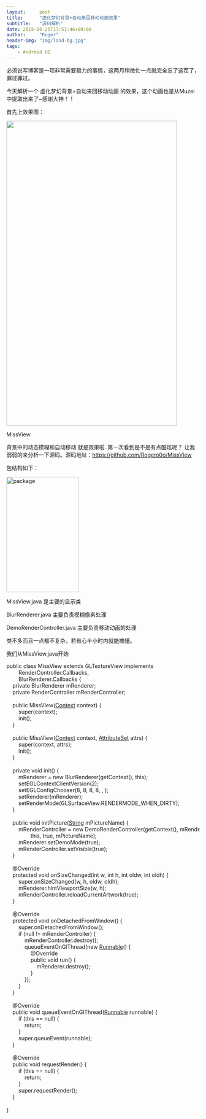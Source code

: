 ```yaml
---
layout:     post
title:      "虚化梦幻背景+自动来回移动动画效果"
subtitle:   "源码解析"
date: 2015-06-25T17:51:46+00:00
author:     "Roger"
header-img: "img/land-bg.jpg"
tags:
    - Android UI
---
```

必须说写博客是一项非常需要毅力的事情，这两月稍微忙一点就完全忘了这茬了，罪过罪过。

今天解析一个 虚化梦幻背景+自动来回移动动画 的效果，这个动画也是从Muzei中提取出来了~感谢大神！！

首先上效果图：

<div style="width: 454px" class="wp-caption aligncenter">
  <a href="https://github.com/Rogero0o/MissView"><img src="http://ww3.sinaimg.cn/mw690/a695acdegw1es9pdp7jwug20cc0m5qvi.gif" alt="" width="444" height="794" /></a>
  
  <p class="wp-caption-text">
    MissView
  </p>
</div>

背景中的动态模糊和自动移动 就是效果啦..第一次看到是不是有点酷炫呢？ 让我弱弱的来分析一下源码。源码地址：<a href="https://github.com/Rogero0o/MissView" title="https://github.com/Rogero0o/MissView" target="_blank">https://github.com/Rogero0o/MissView<br /> </a>
  
包结构如下：
  
[<img class="alignnone size-medium wp-image-93" src="http://2.rogerbolg.sinaapp.com/wp-content/uploads/2015/06/package-189x300.jpg" alt="package" width="189" height="300" />](http://2.rogerbolg.sinaapp.com/wp-content/uploads/2015/06/package.jpg)

MissView.java 是主要的显示类
  
BlurRenderer.java 主要负责模糊像素处理
  
DemoRenderController.java 主要负责移动动画的处理

类不多而且一点都不复杂，若有心半小时内就能搞懂。

我们从MissView.java开始
  
<!--more-->

<div class="codecolorer-container java twitlight" style="overflow:auto;white-space:nowrap;width:100%;height:100%;">
  <div class="java codecolorer">
    <span class="kw1">public</span> <span class="kw1">class</span> MissView <span class="kw1">extends</span> GLTextureView <span class="kw1">implements</span><br /> &nbsp; &nbsp; &nbsp; &nbsp; RenderController.<span class="me1">Callbacks</span>,<br /> &nbsp; &nbsp; &nbsp; &nbsp; BlurRenderer.<span class="me1">Callbacks</span> <span class="br0">&#123;</span><br /> &nbsp; &nbsp; <span class="kw1">private</span> BlurRenderer mRenderer<span class="sy0">;</span><br /> &nbsp; &nbsp; <span class="kw1">private</span> RenderController mRenderController<span class="sy0">;</span><br /> <br /> &nbsp; &nbsp; <span class="kw1">public</span> MissView<span class="br0">&#40;</span><a href="http://www.google.com/search?hl=en&q=allinurl%3Acontext+java.sun.com&btnI=I%27m%20Feeling%20Lucky"><span class="kw3">Context</span></a> context<span class="br0">&#41;</span> <span class="br0">&#123;</span><br /> &nbsp; &nbsp; &nbsp; &nbsp; <span class="kw1">super</span><span class="br0">&#40;</span>context<span class="br0">&#41;</span><span class="sy0">;</span><br /> &nbsp; &nbsp; &nbsp; &nbsp; init<span class="br0">&#40;</span><span class="br0">&#41;</span><span class="sy0">;</span><br /> &nbsp; &nbsp; <span class="br0">&#125;</span><br /> <br /> &nbsp; &nbsp; <span class="kw1">public</span> MissView<span class="br0">&#40;</span><a href="http://www.google.com/search?hl=en&q=allinurl%3Acontext+java.sun.com&btnI=I%27m%20Feeling%20Lucky"><span class="kw3">Context</span></a> context, <a href="http://www.google.com/search?hl=en&q=allinurl%3Aattributeset+java.sun.com&btnI=I%27m%20Feeling%20Lucky"><span class="kw3">AttributeSet</span></a> attrs<span class="br0">&#41;</span> <span class="br0">&#123;</span><br /> &nbsp; &nbsp; &nbsp; &nbsp; <span class="kw1">super</span><span class="br0">&#40;</span>context, attrs<span class="br0">&#41;</span><span class="sy0">;</span><br /> &nbsp; &nbsp; &nbsp; &nbsp; init<span class="br0">&#40;</span><span class="br0">&#41;</span><span class="sy0">;</span><br /> &nbsp; &nbsp; <span class="br0">&#125;</span><br /> <br /> &nbsp; &nbsp; <span class="kw1">private</span> <span class="kw4">void</span> init<span class="br0">&#40;</span><span class="br0">&#41;</span> <span class="br0">&#123;</span><br /> &nbsp; &nbsp; &nbsp; &nbsp; mRenderer <span class="sy0">=</span> <span class="kw1">new</span> BlurRenderer<span class="br0">&#40;</span>getContext<span class="br0">&#40;</span><span class="br0">&#41;</span>, <span class="kw1">this</span><span class="br0">&#41;</span><span class="sy0">;</span><br /> &nbsp; &nbsp; &nbsp; &nbsp; setEGLContextClientVersion<span class="br0">&#40;</span><span class="nu0">2</span><span class="br0">&#41;</span><span class="sy0">;</span><br /> &nbsp; &nbsp; &nbsp; &nbsp; setEGLConfigChooser<span class="br0">&#40;</span><span class="nu0">8</span>, <span class="nu0">8</span>, <span class="nu0">8</span>, <span class="nu0">8</span>, <span class="nu0"></span>, <span class="nu0"></span><span class="br0">&#41;</span><span class="sy0">;</span><br /> &nbsp; &nbsp; &nbsp; &nbsp; setRenderer<span class="br0">&#40;</span>mRenderer<span class="br0">&#41;</span><span class="sy0">;</span><br /> &nbsp; &nbsp; &nbsp; &nbsp; setRenderMode<span class="br0">&#40;</span>GLSurfaceView.<span class="me1">RENDERMODE_WHEN_DIRTY</span><span class="br0">&#41;</span><span class="sy0">;</span><br /> &nbsp; &nbsp; <span class="br0">&#125;</span><br /> <br /> &nbsp; &nbsp; <span class="kw1">public</span> <span class="kw4">void</span> initPicture<span class="br0">&#40;</span><a href="http://www.google.com/search?hl=en&q=allinurl%3Astring+java.sun.com&btnI=I%27m%20Feeling%20Lucky"><span class="kw3">String</span></a> mPictureName<span class="br0">&#41;</span> <span class="br0">&#123;</span><br /> &nbsp; &nbsp; &nbsp; &nbsp; mRenderController <span class="sy0">=</span> <span class="kw1">new</span> DemoRenderController<span class="br0">&#40;</span>getContext<span class="br0">&#40;</span><span class="br0">&#41;</span>, mRenderer,<br /> &nbsp; &nbsp; &nbsp; &nbsp; &nbsp; &nbsp; &nbsp; &nbsp; <span class="kw1">this</span>, <span class="kw2">true</span>, mPictureName<span class="br0">&#41;</span><span class="sy0">;</span><br /> &nbsp; &nbsp; &nbsp; &nbsp; mRenderer.<span class="me1">setDemoMode</span><span class="br0">&#40;</span><span class="kw2">true</span><span class="br0">&#41;</span><span class="sy0">;</span><br /> &nbsp; &nbsp; &nbsp; &nbsp; mRenderController.<span class="me1">setVisible</span><span class="br0">&#40;</span><span class="kw2">true</span><span class="br0">&#41;</span><span class="sy0">;</span><br /> &nbsp; &nbsp; <span class="br0">&#125;</span><br /> <br /> &nbsp; &nbsp; @Override<br /> &nbsp; &nbsp; <span class="kw1">protected</span> <span class="kw4">void</span> onSizeChanged<span class="br0">&#40;</span><span class="kw4">int</span> w, <span class="kw4">int</span> h, <span class="kw4">int</span> oldw, <span class="kw4">int</span> oldh<span class="br0">&#41;</span> <span class="br0">&#123;</span><br /> &nbsp; &nbsp; &nbsp; &nbsp; <span class="kw1">super</span>.<span class="me1">onSizeChanged</span><span class="br0">&#40;</span>w, h, oldw, oldh<span class="br0">&#41;</span><span class="sy0">;</span><br /> &nbsp; &nbsp; &nbsp; &nbsp; mRenderer.<span class="me1">hintViewportSize</span><span class="br0">&#40;</span>w, h<span class="br0">&#41;</span><span class="sy0">;</span><br /> &nbsp; &nbsp; &nbsp; &nbsp; mRenderController.<span class="me1">reloadCurrentArtwork</span><span class="br0">&#40;</span><span class="kw2">true</span><span class="br0">&#41;</span><span class="sy0">;</span><br /> &nbsp; &nbsp; <span class="br0">&#125;</span><br /> <br /> &nbsp; &nbsp; @Override<br /> &nbsp; &nbsp; <span class="kw1">protected</span> <span class="kw4">void</span> onDetachedFromWindow<span class="br0">&#40;</span><span class="br0">&#41;</span> <span class="br0">&#123;</span><br /> &nbsp; &nbsp; &nbsp; &nbsp; <span class="kw1">super</span>.<span class="me1">onDetachedFromWindow</span><span class="br0">&#40;</span><span class="br0">&#41;</span><span class="sy0">;</span><br /> &nbsp; &nbsp; &nbsp; &nbsp; <span class="kw1">if</span> <span class="br0">&#40;</span><span class="kw2">null</span> <span class="sy0">!=</span> mRenderController<span class="br0">&#41;</span> <span class="br0">&#123;</span><br /> &nbsp; &nbsp; &nbsp; &nbsp; &nbsp; &nbsp; mRenderController.<span class="me1">destroy</span><span class="br0">&#40;</span><span class="br0">&#41;</span><span class="sy0">;</span><br /> &nbsp; &nbsp; &nbsp; &nbsp; &nbsp; &nbsp; queueEventOnGlThread<span class="br0">&#40;</span><span class="kw1">new</span> <a href="http://www.google.com/search?hl=en&q=allinurl%3Arunnable+java.sun.com&btnI=I%27m%20Feeling%20Lucky"><span class="kw3">Runnable</span></a><span class="br0">&#40;</span><span class="br0">&#41;</span> <span class="br0">&#123;</span><br /> &nbsp; &nbsp; &nbsp; &nbsp; &nbsp; &nbsp; &nbsp; &nbsp; @Override<br /> &nbsp; &nbsp; &nbsp; &nbsp; &nbsp; &nbsp; &nbsp; &nbsp; <span class="kw1">public</span> <span class="kw4">void</span> run<span class="br0">&#40;</span><span class="br0">&#41;</span> <span class="br0">&#123;</span><br /> &nbsp; &nbsp; &nbsp; &nbsp; &nbsp; &nbsp; &nbsp; &nbsp; &nbsp; &nbsp; mRenderer.<span class="me1">destroy</span><span class="br0">&#40;</span><span class="br0">&#41;</span><span class="sy0">;</span><br /> &nbsp; &nbsp; &nbsp; &nbsp; &nbsp; &nbsp; &nbsp; &nbsp; <span class="br0">&#125;</span><br /> &nbsp; &nbsp; &nbsp; &nbsp; &nbsp; &nbsp; <span class="br0">&#125;</span><span class="br0">&#41;</span><span class="sy0">;</span><br /> &nbsp; &nbsp; &nbsp; &nbsp; <span class="br0">&#125;</span><br /> &nbsp; &nbsp; <span class="br0">&#125;</span><br /> <br /> &nbsp; &nbsp; @Override<br /> &nbsp; &nbsp; <span class="kw1">public</span> <span class="kw4">void</span> queueEventOnGlThread<span class="br0">&#40;</span><a href="http://www.google.com/search?hl=en&q=allinurl%3Arunnable+java.sun.com&btnI=I%27m%20Feeling%20Lucky"><span class="kw3">Runnable</span></a> runnable<span class="br0">&#41;</span> <span class="br0">&#123;</span><br /> &nbsp; &nbsp; &nbsp; &nbsp; <span class="kw1">if</span> <span class="br0">&#40;</span><span class="kw1">this</span> <span class="sy0">==</span> <span class="kw2">null</span><span class="br0">&#41;</span> <span class="br0">&#123;</span><br /> &nbsp; &nbsp; &nbsp; &nbsp; &nbsp; &nbsp; <span class="kw1">return</span><span class="sy0">;</span><br /> &nbsp; &nbsp; &nbsp; &nbsp; <span class="br0">&#125;</span><br /> &nbsp; &nbsp; &nbsp; &nbsp; <span class="kw1">super</span>.<span class="me1">queueEvent</span><span class="br0">&#40;</span>runnable<span class="br0">&#41;</span><span class="sy0">;</span><br /> &nbsp; &nbsp; <span class="br0">&#125;</span><br /> <br /> &nbsp; &nbsp; @Override<br /> &nbsp; &nbsp; <span class="kw1">public</span> <span class="kw4">void</span> requestRender<span class="br0">&#40;</span><span class="br0">&#41;</span> <span class="br0">&#123;</span><br /> &nbsp; &nbsp; &nbsp; &nbsp; <span class="kw1">if</span> <span class="br0">&#40;</span><span class="kw1">this</span> <span class="sy0">==</span> <span class="kw2">null</span><span class="br0">&#41;</span> <span class="br0">&#123;</span><br /> &nbsp; &nbsp; &nbsp; &nbsp; &nbsp; &nbsp; <span class="kw1">return</span><span class="sy0">;</span><br /> &nbsp; &nbsp; &nbsp; &nbsp; <span class="br0">&#125;</span><br /> &nbsp; &nbsp; &nbsp; &nbsp; <span class="kw1">super</span>.<span class="me1">requestRender</span><span class="br0">&#40;</span><span class="br0">&#41;</span><span class="sy0">;</span><br /> &nbsp; &nbsp; <span class="br0">&#125;</span><br /> <br /> <span class="br0">&#125;</span>
  </div>
</div>

首先MissView继承的是GLTextureView,GLTextureView的详情可参考 <a title="http://stackoverflow.com/questions/12061419/converting-from-glsurfaceview-to-textureview-via-gltextureview" href="http://stackoverflow.com/questions/12061419/converting-from-glsurfaceview-to-textureview-via-gltextureview" target="_blank">http://stackoverflow.com/questions/12061419/converting-from-glsurfaceview-to-textureview-via-gltextureview<br /> </a>,总的来说就是4.0后一个可以显示OpenGL效果的View。关于OPENGL初级使用方法：<a href="http://android.tgbus.com/Android/tutorial/201103/343847.shtml" title="http://android.tgbus.com/Android/tutorial/201103/343847.shtml" target="_blank">http://android.tgbus.com/Android/tutorial/201103/343847.shtml</a>
  
初始化MissView后执行init方法：

<div class="codecolorer-container java twitlight" style="overflow:auto;white-space:nowrap;width:100%;">
  <div class="java codecolorer">
    mRenderer <span class="sy0">=</span> <span class="kw1">new</span> BlurRenderer<span class="br0">&#40;</span>getContext<span class="br0">&#40;</span><span class="br0">&#41;</span>, <span class="kw1">this</span><span class="br0">&#41;</span><span class="sy0">;</span><span class="co1">//初始化模糊控制器，使GLTextureView绘制图像。</span><br /> setEGLContextClientVersion<span class="br0">&#40;</span><span class="nu0">2</span><span class="br0">&#41;</span><span class="sy0">;</span><span class="co1">//设置OPENGL版本</span><br /> setEGLConfigChooser<span class="br0">&#40;</span><span class="nu0">8</span>, <span class="nu0">8</span>, <span class="nu0">8</span>, <span class="nu0">8</span>, <span class="nu0"></span>, <span class="nu0"></span><span class="br0">&#41;</span><span class="sy0">;</span><span class="co1">//设置OPENGL参数等</span><br /> setRenderer<span class="br0">&#40;</span>mRenderer<span class="br0">&#41;</span><span class="sy0">;</span><span class="co1">//设置Renderer</span><br /> setRenderMode<span class="br0">&#40;</span>GLSurfaceView.<span class="me1">RENDERMODE_WHEN_DIRTY</span><span class="br0">&#41;</span><span class="sy0">;</span><span class="co1">//设置模式</span>
  </div>
</div>

初始化完成后，需要调用 initPicture 初始化图片

<div class="codecolorer-container java twitlight" style="overflow:auto;white-space:nowrap;width:100%;">
  <div class="java codecolorer">
    mRenderController <span class="sy0">=</span> <span class="kw1">new</span> DemoRenderController<span class="br0">&#40;</span>getContext<span class="br0">&#40;</span><span class="br0">&#41;</span>, mRenderer,<br /> <span class="kw1">this</span>, <span class="kw2">true</span>, mPictureName<span class="br0">&#41;</span><span class="sy0">;</span><span class="co1">//初始化RenderController</span><br /> mRenderer.<span class="me1">setDemoMode</span><span class="br0">&#40;</span><span class="kw2">true</span><span class="br0">&#41;</span><span class="sy0">;</span><span class="co1">//设置Demo模式为true（带动画效果模式）</span><br /> mRenderController.<span class="me1">setVisible</span><span class="br0">&#40;</span><span class="kw2">true</span><span class="br0">&#41;</span><span class="sy0">;</span><span class="co1">//设置照片可见</span>
  </div>
</div>

这里提一下为什么要调用 mRenderController.setVisible(true);
  
跟进去，发现 setVisible 方法是这样写的：

<div class="codecolorer-container java twitlight" style="overflow:auto;white-space:nowrap;width:100%;">
  <div class="java codecolorer">
    <span class="kw1">public</span> <span class="kw4">void</span> setVisible<span class="br0">&#40;</span><span class="kw4">boolean</span> visible<span class="br0">&#41;</span> <span class="br0">&#123;</span><br /> &nbsp; &nbsp; mVisible <span class="sy0">=</span> visible<span class="sy0">;</span><br /> &nbsp; &nbsp; <span class="kw1">if</span> <span class="br0">&#40;</span>visible<span class="br0">&#41;</span> <span class="br0">&#123;</span><br /> &nbsp; &nbsp; &nbsp; &nbsp; mCallbacks.<span class="me1">queueEventOnGlThread</span><span class="br0">&#40;</span><span class="kw1">new</span> <a href="http://www.google.com/search?hl=en&q=allinurl%3Arunnable+java.sun.com&btnI=I%27m%20Feeling%20Lucky"><span class="kw3">Runnable</span></a><span class="br0">&#40;</span><span class="br0">&#41;</span> <span class="br0">&#123;</span><br /> &nbsp; &nbsp; &nbsp; &nbsp; &nbsp; &nbsp; @Override<br /> &nbsp; &nbsp; &nbsp; &nbsp; &nbsp; &nbsp; <span class="kw1">public</span> <span class="kw4">void</span> run<span class="br0">&#40;</span><span class="br0">&#41;</span> <span class="br0">&#123;</span><br /> &nbsp; &nbsp; &nbsp; &nbsp; &nbsp; &nbsp; &nbsp; &nbsp; <span class="kw1">if</span> <span class="br0">&#40;</span>mQueuedBitmapRegionLoader <span class="sy0">!=</span> <span class="kw2">null</span><span class="br0">&#41;</span> <span class="br0">&#123;</span><br /> &nbsp; &nbsp; &nbsp; &nbsp; &nbsp; &nbsp; &nbsp; &nbsp; &nbsp; &nbsp; mRenderer.<span class="me1">setAndConsumeBitmapRegionLoader</span><span class="br0">&#40;</span>mQueuedBitmapRegionLoader<span class="br0">&#41;</span><span class="sy0">;</span><br /> &nbsp; &nbsp; &nbsp; &nbsp; &nbsp; &nbsp; &nbsp; &nbsp; &nbsp; &nbsp; mQueuedBitmapRegionLoader <span class="sy0">=</span> <span class="kw2">null</span><span class="sy0">;</span><br /> &nbsp; &nbsp; &nbsp; &nbsp; &nbsp; &nbsp; &nbsp; &nbsp; <span class="br0">&#125;</span><br /> &nbsp; &nbsp; &nbsp; &nbsp; &nbsp; &nbsp; <span class="br0">&#125;</span><br /> &nbsp; &nbsp; &nbsp; &nbsp; <span class="br0">&#125;</span><span class="br0">&#41;</span><span class="sy0">;</span><br /> &nbsp; &nbsp; &nbsp; &nbsp; mCallbacks.<span class="me1">requestRender</span><span class="br0">&#40;</span><span class="br0">&#41;</span><span class="sy0">;</span><br /> &nbsp; &nbsp; <span class="br0">&#125;</span><br /> <span class="br0">&#125;</span>
  </div>
</div>

除了将View设置为可见外，在OPENGL线程中将 mQueuedBitmapRegionLoader 初始化好的图片设置进 View中，所以可以多次 initPicture 。

接下来一些回收内存的方法和操作，如onDetachedFromWindow ，在销毁View时将mRenderController和mRenderer回收。

接下来看看BlurRenderer中是怎么实现模糊的效果的，我们知道android4.4以后提供了模糊效果的方法，那在这里是如何实现模糊动画的呢？

在上面我们看到 setVisible 方法里有一个 mRenderer.setAndConsumeBitmapRegionLoader(mQueuedBitmapRegionLoader);
  
mRenderer其实就是BlurRenderer的一个实例。在方法 setAndConsumeBitmapRegionLoader 中看到这样一行：mNextGLPictureSet.load(bitmapRegionLoader);
  
继续跟进，看到内部类GLPictureSet，这是个重要的类

<div class="codecolorer-container java twitlight" style="overflow:auto;white-space:nowrap;width:100%;height:100%;">
  <div class="java codecolorer">
    <span class="kw1">private</span> <span class="kw1">class</span> GLPictureSet <span class="br0">&#123;</span><br /> &nbsp; &nbsp; &nbsp; &nbsp; <span class="kw1">private</span> <span class="kw4">int</span> mId<span class="sy0">;</span><br /> &nbsp; &nbsp; &nbsp; &nbsp; <span class="kw1">private</span> <span class="kw1">volatile</span> <span class="kw4">float</span><span class="br0">&#91;</span><span class="br0">&#93;</span> mPMatrix <span class="sy0">=</span> <span class="kw1">new</span> <span class="kw4">float</span><span class="br0">&#91;</span><span class="nu0">16</span><span class="br0">&#93;</span><span class="sy0">;</span><br /> &nbsp; &nbsp; &nbsp; &nbsp; <span class="kw1">private</span> <span class="kw1">final</span> <span class="kw4">float</span><span class="br0">&#91;</span><span class="br0">&#93;</span> mMVPMatrix <span class="sy0">=</span> <span class="kw1">new</span> <span class="kw4">float</span><span class="br0">&#91;</span><span class="nu0">16</span><span class="br0">&#93;</span><span class="sy0">;</span><br /> &nbsp; &nbsp; &nbsp; &nbsp; <span class="kw1">private</span> GLPicture<span class="br0">&#91;</span><span class="br0">&#93;</span> mPictures <span class="sy0">=</span> <span class="kw1">new</span> GLPicture<span class="br0">&#91;</span>mBlurKeyframes <span class="sy0">+</span> <span class="nu0">1</span><span class="br0">&#93;</span><span class="sy0">;</span><br /> &nbsp; &nbsp; &nbsp; &nbsp; <span class="kw1">private</span> <span class="kw4">boolean</span> mHasBitmap <span class="sy0">=</span> <span class="kw2">false</span><span class="sy0">;</span><br /> &nbsp; &nbsp; &nbsp; &nbsp; <span class="kw1">private</span> <span class="kw4">float</span> mBitmapAspectRatio <span class="sy0">=</span> 1f<span class="sy0">;</span><br /> &nbsp; &nbsp; &nbsp; &nbsp; <span class="kw1">private</span> <span class="kw4">int</span> mDimAmount <span class="sy0">=</span> <span class="nu0"></span><span class="sy0">;</span><br /> <br /> &nbsp; &nbsp; &nbsp; &nbsp; <span class="kw1">public</span> GLPictureSet<span class="br0">&#40;</span><span class="kw4">int</span> id<span class="br0">&#41;</span> <span class="br0">&#123;</span><br /> &nbsp; &nbsp; &nbsp; &nbsp; &nbsp; &nbsp; mId <span class="sy0">=</span> id<span class="sy0">;</span><br /> &nbsp; &nbsp; &nbsp; &nbsp; <span class="br0">&#125;</span><br /> <br /> &nbsp; &nbsp; &nbsp; &nbsp; <span class="kw1">public</span> <span class="kw4">void</span> load<span class="br0">&#40;</span>BitmapRegionLoader bitmapRegionLoader<span class="br0">&#41;</span> <span class="br0">&#123;</span><br /> &nbsp; &nbsp; &nbsp; &nbsp; &nbsp; &nbsp; mHasBitmap <span class="sy0">=</span> <span class="br0">&#40;</span>bitmapRegionLoader <span class="sy0">!=</span> <span class="kw2">null</span><span class="br0">&#41;</span><span class="sy0">;</span><br /> &nbsp; &nbsp; &nbsp; &nbsp; &nbsp; &nbsp; mBitmapAspectRatio <span class="sy0">=</span> mHasBitmap<br /> &nbsp; &nbsp; &nbsp; &nbsp; &nbsp; &nbsp; &nbsp; &nbsp; &nbsp; &nbsp; <span class="sy0">?</span> bitmapRegionLoader.<span class="me1">getWidth</span><span class="br0">&#40;</span><span class="br0">&#41;</span> <span class="sy0">*</span> 1f <span class="sy0">/</span> bitmapRegionLoader.<span class="me1">getHeight</span><span class="br0">&#40;</span><span class="br0">&#41;</span><br /> &nbsp; &nbsp; &nbsp; &nbsp; &nbsp; &nbsp; &nbsp; &nbsp; &nbsp; &nbsp; <span class="sy0">:</span> 1f<span class="sy0">;</span><br /> <br /> &nbsp; &nbsp; &nbsp; &nbsp; &nbsp; &nbsp; mDimAmount <span class="sy0">=</span> DEFAULT_MAX_DIM<span class="sy0">;</span><br /> <br /> &nbsp; &nbsp; &nbsp; &nbsp; &nbsp; &nbsp; destroyPictures<span class="br0">&#40;</span><span class="br0">&#41;</span><span class="sy0">;</span><br /> <br /> &nbsp; &nbsp; &nbsp; &nbsp; &nbsp; &nbsp; <span class="kw1">if</span> <span class="br0">&#40;</span>bitmapRegionLoader <span class="sy0">!=</span> <span class="kw2">null</span><span class="br0">&#41;</span> <span class="br0">&#123;</span><br /> &nbsp; &nbsp; &nbsp; &nbsp; &nbsp; &nbsp; &nbsp; &nbsp; BitmapFactory.<span class="me1">Options</span> options <span class="sy0">=</span> <span class="kw1">new</span> BitmapFactory.<span class="me1">Options</span><span class="br0">&#40;</span><span class="br0">&#41;</span><span class="sy0">;</span><br /> &nbsp; &nbsp; &nbsp; &nbsp; &nbsp; &nbsp; &nbsp; &nbsp; Rect rect <span class="sy0">=</span> <span class="kw1">new</span> Rect<span class="br0">&#40;</span><span class="br0">&#41;</span><span class="sy0">;</span><br /> &nbsp; &nbsp; &nbsp; &nbsp; &nbsp; &nbsp; &nbsp; &nbsp; <span class="kw4">int</span> originalWidth <span class="sy0">=</span> bitmapRegionLoader.<span class="me1">getWidth</span><span class="br0">&#40;</span><span class="br0">&#41;</span><span class="sy0">;</span><br /> &nbsp; &nbsp; &nbsp; &nbsp; &nbsp; &nbsp; &nbsp; &nbsp; <span class="kw4">int</span> originalHeight <span class="sy0">=</span> bitmapRegionLoader.<span class="me1">getHeight</span><span class="br0">&#40;</span><span class="br0">&#41;</span><span class="sy0">;</span><br /> <br /> &nbsp; &nbsp; &nbsp; &nbsp; &nbsp; &nbsp; &nbsp; &nbsp; <span class="co1">// Calculate image darkness to determine dim amount</span><br /> &nbsp; &nbsp; &nbsp; &nbsp; &nbsp; &nbsp; &nbsp; &nbsp; rect.<span class="me1">set</span><span class="br0">&#40;</span><span class="nu0"></span>, <span class="nu0"></span>, originalWidth, originalHeight<span class="br0">&#41;</span><span class="sy0">;</span><br /> &nbsp; &nbsp; &nbsp; &nbsp; &nbsp; &nbsp; &nbsp; &nbsp; options.<span class="me1">inSampleSize</span> <span class="sy0">=</span> ImageUtil.<span class="me1">calculateSampleSize</span><span class="br0">&#40;</span>originalHeight, <span class="nu0">64</span><span class="br0">&#41;</span><span class="sy0">;</span><br /> &nbsp; &nbsp; &nbsp; &nbsp; &nbsp; &nbsp; &nbsp; &nbsp; Bitmap tempBitmap <span class="sy0">=</span> bitmapRegionLoader.<span class="me1">decodeRegion</span><span class="br0">&#40;</span>rect, options<span class="br0">&#41;</span><span class="sy0">;</span><br /> &nbsp; &nbsp; &nbsp; &nbsp; &nbsp; &nbsp; &nbsp; &nbsp; <span class="kw4">float</span> darkness <span class="sy0">=</span> ImageUtil.<span class="me1">calculateDarkness</span><span class="br0">&#40;</span>tempBitmap<span class="br0">&#41;</span><span class="sy0">;</span><br /> &nbsp; &nbsp; &nbsp; &nbsp; &nbsp; &nbsp; &nbsp; &nbsp; mDimAmount <span class="sy0">=</span> mDemoMode<br /> &nbsp; &nbsp; &nbsp; &nbsp; &nbsp; &nbsp; &nbsp; &nbsp; &nbsp; &nbsp; &nbsp; &nbsp; <span class="sy0">?</span> DEMO_DIM<br /> &nbsp; &nbsp; &nbsp; &nbsp; &nbsp; &nbsp; &nbsp; &nbsp; &nbsp; &nbsp; &nbsp; &nbsp; <span class="sy0">:</span> <span class="br0">&#40;</span><span class="kw4">int</span><span class="br0">&#41;</span> <span class="br0">&#40;</span>mMaxDim <span class="sy0">*</span> <span class="br0">&#40;</span><span class="br0">&#40;</span><span class="nu0">1</span> <span class="sy0">-</span> DIM_RANGE<span class="br0">&#41;</span> <span class="sy0">+</span> DIM_RANGE <span class="sy0">*</span> <a href="http://www.google.com/search?hl=en&q=allinurl%3Amath+java.sun.com&btnI=I%27m%20Feeling%20Lucky"><span class="kw3">Math</span></a>.<span class="me1">sqrt</span><span class="br0">&#40;</span>darkness<span class="br0">&#41;</span><span class="br0">&#41;</span><span class="br0">&#41;</span><span class="sy0">;</span><br /> &nbsp; &nbsp; &nbsp; &nbsp; &nbsp; &nbsp; &nbsp; &nbsp; tempBitmap.<span class="me1">recycle</span><span class="br0">&#40;</span><span class="br0">&#41;</span><span class="sy0">;</span><br /> <br /> &nbsp; &nbsp; &nbsp; &nbsp; &nbsp; &nbsp; &nbsp; &nbsp; <span class="co1">// Create the GLPicture objects</span><br /> &nbsp; &nbsp; &nbsp; &nbsp; &nbsp; &nbsp; &nbsp; &nbsp; mPictures<span class="br0">&#91;</span><span class="nu0"></span><span class="br0">&#93;</span> <span class="sy0">=</span> <span class="kw1">new</span> GLPicture<span class="br0">&#40;</span>bitmapRegionLoader, mHeight<span class="br0">&#41;</span><span class="sy0">;</span><br /> &nbsp; &nbsp; &nbsp; &nbsp; &nbsp; &nbsp; &nbsp; &nbsp; <span class="kw1">if</span> <span class="br0">&#40;</span>mMaxPrescaledBlurPixels <span class="sy0">==</span> <span class="nu0"></span><span class="br0">&#41;</span> <span class="br0">&#123;</span><br /> &nbsp; &nbsp; &nbsp; &nbsp; &nbsp; &nbsp; &nbsp; &nbsp; &nbsp; &nbsp; <span class="kw1">for</span> <span class="br0">&#40;</span><span class="kw4">int</span> f <span class="sy0">=</span> <span class="nu0">1</span><span class="sy0">;</span> f <span class="sy0"><=</span> mBlurKeyframes<span class="sy0">;</span> f<span class="sy0">++</span><span class="br0">&#41;</span> <span class="br0">&#123;</span><br /> &nbsp; &nbsp; &nbsp; &nbsp; &nbsp; &nbsp; &nbsp; &nbsp; &nbsp; &nbsp; &nbsp; &nbsp; mPictures<span class="br0">&#91;</span>f<span class="br0">&#93;</span> <span class="sy0">=</span> mPictures<span class="br0">&#91;</span><span class="nu0"></span><span class="br0">&#93;</span><span class="sy0">;</span><br /> &nbsp; &nbsp; &nbsp; &nbsp; &nbsp; &nbsp; &nbsp; &nbsp; &nbsp; &nbsp; <span class="br0">&#125;</span><br /> &nbsp; &nbsp; &nbsp; &nbsp; &nbsp; &nbsp; &nbsp; &nbsp; <span class="br0">&#125;</span> <span class="kw1">else</span> <span class="br0">&#123;</span><br /> &nbsp; &nbsp; &nbsp; &nbsp; &nbsp; &nbsp; &nbsp; &nbsp; &nbsp; &nbsp; ImageBlurrer blurrer <span class="sy0">=</span> <span class="kw1">new</span> ImageBlurrer<span class="br0">&#40;</span>mContext<span class="br0">&#41;</span><span class="sy0">;</span><br /> &nbsp; &nbsp; &nbsp; &nbsp; &nbsp; &nbsp; &nbsp; &nbsp; &nbsp; &nbsp; <span class="co1">// To blur, first load the entire bitmap region, but at a very large</span><br /> &nbsp; &nbsp; &nbsp; &nbsp; &nbsp; &nbsp; &nbsp; &nbsp; &nbsp; &nbsp; <span class="co1">// sample size that's appropriate for the final blurred image</span><br /> &nbsp; &nbsp; &nbsp; &nbsp; &nbsp; &nbsp; &nbsp; &nbsp; &nbsp; &nbsp; options.<span class="me1">inSampleSize</span> <span class="sy0">=</span> ImageUtil.<span class="me1">calculateSampleSize</span><span class="br0">&#40;</span><br /> &nbsp; &nbsp; &nbsp; &nbsp; &nbsp; &nbsp; &nbsp; &nbsp; &nbsp; &nbsp; &nbsp; &nbsp; &nbsp; &nbsp; originalHeight, mHeight <span class="sy0">/</span> mBlurredSampleSize<span class="br0">&#41;</span><span class="sy0">;</span><br /> &nbsp; &nbsp; &nbsp; &nbsp; &nbsp; &nbsp; &nbsp; &nbsp; &nbsp; &nbsp; rect.<span class="me1">set</span><span class="br0">&#40;</span><span class="nu0"></span>, <span class="nu0"></span>, originalWidth, originalHeight<span class="br0">&#41;</span><span class="sy0">;</span><br /> &nbsp; &nbsp; &nbsp; &nbsp; &nbsp; &nbsp; &nbsp; &nbsp; &nbsp; &nbsp; tempBitmap <span class="sy0">=</span> bitmapRegionLoader.<span class="me1">decodeRegion</span><span class="br0">&#40;</span>rect, options<span class="br0">&#41;</span><span class="sy0">;</span><br /> <br /> &nbsp; &nbsp; &nbsp; &nbsp; &nbsp; &nbsp; &nbsp; &nbsp; &nbsp; &nbsp; <span class="co1">// Next, create a scaled down version of the bitmap so that the blur radius</span><br /> &nbsp; &nbsp; &nbsp; &nbsp; &nbsp; &nbsp; &nbsp; &nbsp; &nbsp; &nbsp; <span class="co1">// looks appropriate (tempBitmap will likely be bigger than the final blurred</span><br /> &nbsp; &nbsp; &nbsp; &nbsp; &nbsp; &nbsp; &nbsp; &nbsp; &nbsp; &nbsp; <span class="co1">// bitmap, and thus the blur may look smaller if we just used tempBitmap as</span><br /> &nbsp; &nbsp; &nbsp; &nbsp; &nbsp; &nbsp; &nbsp; &nbsp; &nbsp; &nbsp; <span class="co1">// the final blurred bitmap).</span><br /> <br /> &nbsp; &nbsp; &nbsp; &nbsp; &nbsp; &nbsp; &nbsp; &nbsp; &nbsp; &nbsp; <span class="co1">// Note that image width should be a multiple of 4 to avoid</span><br /> &nbsp; &nbsp; &nbsp; &nbsp; &nbsp; &nbsp; &nbsp; &nbsp; &nbsp; &nbsp; <span class="co1">// issues with RenderScript allocations.</span><br /> &nbsp; &nbsp; &nbsp; &nbsp; &nbsp; &nbsp; &nbsp; &nbsp; &nbsp; &nbsp; <span class="kw4">int</span> scaledHeight <span class="sy0">=</span> <a href="http://www.google.com/search?hl=en&q=allinurl%3Amath+java.sun.com&btnI=I%27m%20Feeling%20Lucky"><span class="kw3">Math</span></a>.<span class="me1">max</span><span class="br0">&#40;</span><span class="nu0">2</span>, MathUtil.<span class="me1">floorEven</span><span class="br0">&#40;</span><br /> &nbsp; &nbsp; &nbsp; &nbsp; &nbsp; &nbsp; &nbsp; &nbsp; &nbsp; &nbsp; &nbsp; &nbsp; &nbsp; &nbsp; mHeight <span class="sy0">/</span> mBlurredSampleSize<span class="br0">&#41;</span><span class="br0">&#41;</span><span class="sy0">;</span><br /> &nbsp; &nbsp; &nbsp; &nbsp; &nbsp; &nbsp; &nbsp; &nbsp; &nbsp; &nbsp; <span class="kw4">int</span> scaledWidth <span class="sy0">=</span> <a href="http://www.google.com/search?hl=en&q=allinurl%3Amath+java.sun.com&btnI=I%27m%20Feeling%20Lucky"><span class="kw3">Math</span></a>.<span class="me1">max</span><span class="br0">&#40;</span><span class="nu0">4</span>, MathUtil.<span class="me1">roundMult4</span><span class="br0">&#40;</span><br /> &nbsp; &nbsp; &nbsp; &nbsp; &nbsp; &nbsp; &nbsp; &nbsp; &nbsp; &nbsp; &nbsp; &nbsp; &nbsp; &nbsp; <span class="br0">&#40;</span><span class="kw4">int</span><span class="br0">&#41;</span> <span class="br0">&#40;</span>scaledHeight <span class="sy0">*</span> mBitmapAspectRatio<span class="br0">&#41;</span><span class="br0">&#41;</span><span class="br0">&#41;</span><span class="sy0">;</span><br /> &nbsp; &nbsp; &nbsp; &nbsp; &nbsp; &nbsp; &nbsp; &nbsp; &nbsp; &nbsp; Bitmap scaledBitmap <span class="sy0">=</span> Bitmap.<span class="me1">createScaledBitmap</span><span class="br0">&#40;</span><br /> &nbsp; &nbsp; &nbsp; &nbsp; &nbsp; &nbsp; &nbsp; &nbsp; &nbsp; &nbsp; &nbsp; &nbsp; &nbsp; &nbsp; tempBitmap, scaledWidth, scaledHeight, <span class="kw2">true</span><span class="br0">&#41;</span><span class="sy0">;</span><br /> <br /> &nbsp; &nbsp; &nbsp; &nbsp; &nbsp; &nbsp; &nbsp; &nbsp; &nbsp; &nbsp; tempBitmap.<span class="me1">recycle</span><span class="br0">&#40;</span><span class="br0">&#41;</span><span class="sy0">;</span><br /> <br /> &nbsp; &nbsp; &nbsp; &nbsp; &nbsp; &nbsp; &nbsp; &nbsp; &nbsp; &nbsp; <span class="co1">// And finally, create a blurred copy for each keyframe.</span><br /> &nbsp; &nbsp; &nbsp; &nbsp; &nbsp; &nbsp; &nbsp; &nbsp; &nbsp; &nbsp; <span class="kw1">for</span> <span class="br0">&#40;</span><span class="kw4">int</span> f <span class="sy0">=</span> <span class="nu0">1</span><span class="sy0">;</span> f <span class="sy0"><=</span> mBlurKeyframes<span class="sy0">;</span> f<span class="sy0">++</span><span class="br0">&#41;</span> <span class="br0">&#123;</span><br /> &nbsp; &nbsp; &nbsp; &nbsp; &nbsp; &nbsp; &nbsp; &nbsp; &nbsp; &nbsp; &nbsp; &nbsp; <span class="kw4">float</span> desaturateAmount <span class="sy0">=</span> mMaxGrey <span class="sy0">/</span> 500f <span class="sy0">*</span> f <span class="sy0">/</span> mBlurKeyframes<span class="sy0">;</span><br /> &nbsp; &nbsp; &nbsp; &nbsp; &nbsp; &nbsp; &nbsp; &nbsp; &nbsp; &nbsp; &nbsp; &nbsp; Bitmap blurredBitmap <span class="sy0">=</span> blurrer.<span class="me1">blurBitmap</span><span class="br0">&#40;</span><br /> &nbsp; &nbsp; &nbsp; &nbsp; &nbsp; &nbsp; &nbsp; &nbsp; &nbsp; &nbsp; &nbsp; &nbsp; &nbsp; &nbsp; &nbsp; &nbsp; scaledBitmap, blurRadiusAtFrame<span class="br0">&#40;</span>f<span class="br0">&#41;</span>, desaturateAmount<span class="br0">&#41;</span><span class="sy0">;</span><br /> &nbsp; &nbsp; &nbsp; &nbsp; &nbsp; &nbsp; &nbsp; &nbsp; &nbsp; &nbsp; &nbsp; &nbsp; mPictures<span class="br0">&#91;</span>f<span class="br0">&#93;</span> <span class="sy0">=</span> <span class="kw1">new</span> GLPicture<span class="br0">&#40;</span>blurredBitmap<span class="br0">&#41;</span><span class="sy0">;</span><br /> &nbsp; &nbsp; &nbsp; &nbsp; &nbsp; &nbsp; &nbsp; &nbsp; &nbsp; &nbsp; &nbsp; &nbsp; blurredBitmap.<span class="me1">recycle</span><span class="br0">&#40;</span><span class="br0">&#41;</span><span class="sy0">;</span><br /> &nbsp; &nbsp; &nbsp; &nbsp; &nbsp; &nbsp; &nbsp; &nbsp; &nbsp; &nbsp; <span class="br0">&#125;</span><br /> <br /> &nbsp; &nbsp; &nbsp; &nbsp; &nbsp; &nbsp; &nbsp; &nbsp; &nbsp; &nbsp; scaledBitmap.<span class="me1">recycle</span><span class="br0">&#40;</span><span class="br0">&#41;</span><span class="sy0">;</span><br /> &nbsp; &nbsp; &nbsp; &nbsp; &nbsp; &nbsp; &nbsp; &nbsp; &nbsp; &nbsp; blurrer.<span class="me1">destroy</span><span class="br0">&#40;</span><span class="br0">&#41;</span><span class="sy0">;</span><br /> &nbsp; &nbsp; &nbsp; &nbsp; &nbsp; &nbsp; &nbsp; &nbsp; <span class="br0">&#125;</span><br /> &nbsp; &nbsp; &nbsp; &nbsp; &nbsp; &nbsp; <span class="br0">&#125;</span><br /> <br /> &nbsp; &nbsp; &nbsp; &nbsp; &nbsp; &nbsp; recomputeTransformMatrices<span class="br0">&#40;</span><span class="br0">&#41;</span><span class="sy0">;</span><br /> &nbsp; &nbsp; &nbsp; &nbsp; &nbsp; &nbsp; mCallbacks.<span class="me1">requestRender</span><span class="br0">&#40;</span><span class="br0">&#41;</span><span class="sy0">;</span><br /> &nbsp; &nbsp; &nbsp; &nbsp; <span class="br0">&#125;</span><br /> <br /> &nbsp; &nbsp; &nbsp; &nbsp; <span class="kw1">private</span> <span class="kw4">void</span> recomputeTransformMatrices<span class="br0">&#40;</span><span class="br0">&#41;</span> <span class="br0">&#123;</span><br /> &nbsp; &nbsp; &nbsp; &nbsp; &nbsp; &nbsp; <span class="kw4">float</span> screenToBitmapAspectRatio <span class="sy0">=</span> mAspectRatio <span class="sy0">/</span> mBitmapAspectRatio<span class="sy0">;</span><br /> <br /> &nbsp; &nbsp; &nbsp; &nbsp; &nbsp; &nbsp; <span class="co1">// Ensure the bitmap is wider than the screen relatively by applying zoom</span><br /> &nbsp; &nbsp; &nbsp; &nbsp; &nbsp; &nbsp; <span class="co1">// if necessary. Vary width but keep height the same.</span><br /> &nbsp; &nbsp; &nbsp; &nbsp; &nbsp; &nbsp; <span class="kw4">float</span> zoom <span class="sy0">=</span> <a href="http://www.google.com/search?hl=en&q=allinurl%3Amath+java.sun.com&btnI=I%27m%20Feeling%20Lucky"><span class="kw3">Math</span></a>.<span class="me1">max</span><span class="br0">&#40;</span>1f, 1.15f <span class="sy0">*</span> screenToBitmapAspectRatio<span class="br0">&#41;</span><span class="sy0">;</span><br /> <br /> &nbsp; &nbsp; &nbsp; &nbsp; &nbsp; &nbsp; <span class="co1">// Total scale factors in both zoom and scale due to aspect ratio.</span><br /> &nbsp; &nbsp; &nbsp; &nbsp; &nbsp; &nbsp; <span class="kw4">float</span> totalScale <span class="sy0">=</span> zoom <span class="sy0">/</span> screenToBitmapAspectRatio<span class="sy0">;</span><br /> <br /> &nbsp; &nbsp; &nbsp; &nbsp; &nbsp; &nbsp; mCurrentViewport.<span class="me1">left</span> <span class="sy0">=</span> MathUtil.<span class="me1">interpolate</span><span class="br0">&#40;</span><br /> &nbsp; &nbsp; &nbsp; &nbsp; &nbsp; &nbsp; &nbsp; &nbsp; &nbsp; &nbsp; <span class="sy0">-</span>1f <span class="sy0">*</span> <a href="http://www.google.com/search?hl=en&q=allinurl%3Amath+java.sun.com&btnI=I%27m%20Feeling%20Lucky"><span class="kw3">Math</span></a>.<span class="me1">min</span><span class="br0">&#40;</span>1f, screenToBitmapAspectRatio<span class="br0">&#41;</span>, <span class="co1">// remove screenToBitmapAspectRatio to unconstrain panning amount</span><br /> &nbsp; &nbsp; &nbsp; &nbsp; &nbsp; &nbsp; &nbsp; &nbsp; &nbsp; &nbsp; 1f <span class="sy0">*</span> <a href="http://www.google.com/search?hl=en&q=allinurl%3Amath+java.sun.com&btnI=I%27m%20Feeling%20Lucky"><span class="kw3">Math</span></a>.<span class="me1">min</span><span class="br0">&#40;</span>1f, screenToBitmapAspectRatio<span class="br0">&#41;</span>,<br /> &nbsp; &nbsp; &nbsp; &nbsp; &nbsp; &nbsp; &nbsp; &nbsp; &nbsp; &nbsp; mNormalOffsetX <span class="sy0">*</span> <span class="br0">&#40;</span>totalScale <span class="sy0">-</span> <span class="nu0">1</span><span class="br0">&#41;</span> <span class="sy0">/</span> totalScale<span class="br0">&#41;</span><span class="sy0">;</span><br /> &nbsp; &nbsp; &nbsp; &nbsp; &nbsp; &nbsp; mCurrentViewport.<span class="me1">right</span> <span class="sy0">=</span> mCurrentViewport.<span class="me1">left</span> <span class="sy0">+</span> 2f <span class="sy0">/</span> totalScale<span class="sy0">;</span><br /> &nbsp; &nbsp; &nbsp; &nbsp; &nbsp; &nbsp; mCurrentViewport.<span class="me1">bottom</span> <span class="sy0">=</span> <span class="sy0">-</span>1f <span class="sy0">/</span> zoom<span class="sy0">;</span><br /> &nbsp; &nbsp; &nbsp; &nbsp; &nbsp; &nbsp; mCurrentViewport.<span class="me1">top</span> <span class="sy0">=</span> 1f <span class="sy0">/</span> zoom<span class="sy0">;</span><br /> <br /> &nbsp; &nbsp; &nbsp; &nbsp; &nbsp; &nbsp; <span class="kw4">float</span> focusAmount <span class="sy0">=</span> <span class="br0">&#40;</span>mBlurKeyframes <span class="sy0">-</span> mBlurAnimator.<span class="me1">currentValue</span><span class="br0">&#40;</span><span class="br0">&#41;</span><span class="br0">&#41;</span> <span class="sy0">/</span> mBlurKeyframes<span class="sy0">;</span><br /> &nbsp; &nbsp; &nbsp; &nbsp; &nbsp; &nbsp; <span class="kw1">if</span> <span class="br0">&#40;</span>mBlurRelatedToArtDetailMode <span class="sy0">&&</span> focusAmount <span class="sy0">></span> <span class="nu0"></span><span class="br0">&#41;</span> <span class="br0">&#123;</span><br /> &nbsp; &nbsp; &nbsp; &nbsp; &nbsp; &nbsp; &nbsp; &nbsp; RectF artDetailViewport <span class="sy0">=</span> ArtDetailViewport.<span class="me1">getInstance</span><span class="br0">&#40;</span><span class="br0">&#41;</span>.<span class="me1">getViewport</span><span class="br0">&#40;</span>mId<span class="br0">&#41;</span><span class="sy0">;</span><br /> &nbsp; &nbsp; &nbsp; &nbsp; &nbsp; &nbsp; &nbsp; &nbsp; <span class="kw1">if</span> <span class="br0">&#40;</span>artDetailViewport.<span class="me1">width</span><span class="br0">&#40;</span><span class="br0">&#41;</span> <span class="sy0">==</span> <span class="nu0"></span> <span class="sy0">||</span> artDetailViewport.<span class="me1">height</span><span class="br0">&#40;</span><span class="br0">&#41;</span> <span class="sy0">==</span> <span class="nu0"></span><span class="br0">&#41;</span> <span class="br0">&#123;</span><br /> &nbsp; &nbsp; &nbsp; &nbsp; &nbsp; &nbsp; &nbsp; &nbsp; &nbsp; &nbsp; <span class="kw1">if</span> <span class="br0">&#40;</span><span class="sy0">!</span>mDemoMode <span class="sy0">&&</span> <span class="sy0">!</span>mPreview<span class="br0">&#41;</span> <span class="br0">&#123;</span><br /> &nbsp; &nbsp; &nbsp; &nbsp; &nbsp; &nbsp; &nbsp; &nbsp; &nbsp; &nbsp; &nbsp; &nbsp; <span class="co1">// reset art detail viewport</span><br /> &nbsp; &nbsp; &nbsp; &nbsp; &nbsp; &nbsp; &nbsp; &nbsp; &nbsp; &nbsp; &nbsp; &nbsp; ArtDetailViewport.<span class="me1">getInstance</span><span class="br0">&#40;</span><span class="br0">&#41;</span>.<span class="me1">setViewport</span><span class="br0">&#40;</span>mId,<br /> &nbsp; &nbsp; &nbsp; &nbsp; &nbsp; &nbsp; &nbsp; &nbsp; &nbsp; &nbsp; &nbsp; &nbsp; &nbsp; &nbsp; &nbsp; &nbsp; MathUtil.<span class="me1">uninterpolate</span><span class="br0">&#40;</span><span class="sy0">-</span><span class="nu0">1</span>, <span class="nu0">1</span>, mCurrentViewport.<span class="me1">left</span><span class="br0">&#41;</span>,<br /> &nbsp; &nbsp; &nbsp; &nbsp; &nbsp; &nbsp; &nbsp; &nbsp; &nbsp; &nbsp; &nbsp; &nbsp; &nbsp; &nbsp; &nbsp; &nbsp; MathUtil.<span class="me1">uninterpolate</span><span class="br0">&#40;</span><span class="nu0">1</span>, <span class="sy0">-</span><span class="nu0">1</span>, mCurrentViewport.<span class="me1">top</span><span class="br0">&#41;</span>,<br /> &nbsp; &nbsp; &nbsp; &nbsp; &nbsp; &nbsp; &nbsp; &nbsp; &nbsp; &nbsp; &nbsp; &nbsp; &nbsp; &nbsp; &nbsp; &nbsp; MathUtil.<span class="me1">uninterpolate</span><span class="br0">&#40;</span><span class="sy0">-</span><span class="nu0">1</span>, <span class="nu0">1</span>, mCurrentViewport.<span class="me1">right</span><span class="br0">&#41;</span>,<br /> &nbsp; &nbsp; &nbsp; &nbsp; &nbsp; &nbsp; &nbsp; &nbsp; &nbsp; &nbsp; &nbsp; &nbsp; &nbsp; &nbsp; &nbsp; &nbsp; MathUtil.<span class="me1">uninterpolate</span><span class="br0">&#40;</span><span class="nu0">1</span>, <span class="sy0">-</span><span class="nu0">1</span>, mCurrentViewport.<span class="me1">bottom</span><span class="br0">&#41;</span>,<br /> &nbsp; &nbsp; &nbsp; &nbsp; &nbsp; &nbsp; &nbsp; &nbsp; &nbsp; &nbsp; &nbsp; &nbsp; &nbsp; &nbsp; &nbsp; &nbsp; <span class="kw2">false</span><span class="br0">&#41;</span><span class="sy0">;</span><br /> &nbsp; &nbsp; &nbsp; &nbsp; &nbsp; &nbsp; &nbsp; &nbsp; &nbsp; &nbsp; <span class="br0">&#125;</span><br /> &nbsp; &nbsp; &nbsp; &nbsp; &nbsp; &nbsp; &nbsp; &nbsp; <span class="br0">&#125;</span> <span class="kw1">else</span> <span class="br0">&#123;</span><br /> &nbsp; &nbsp; &nbsp; &nbsp; &nbsp; &nbsp; &nbsp; &nbsp; &nbsp; &nbsp; <span class="co1">// interpolate</span><br /> &nbsp; &nbsp; &nbsp; &nbsp; &nbsp; &nbsp; &nbsp; &nbsp; &nbsp; &nbsp; mCurrentViewport.<span class="me1">left</span> <span class="sy0">=</span> MathUtil.<span class="me1">interpolate</span><span class="br0">&#40;</span><br /> &nbsp; &nbsp; &nbsp; &nbsp; &nbsp; &nbsp; &nbsp; &nbsp; &nbsp; &nbsp; &nbsp; &nbsp; &nbsp; &nbsp; mCurrentViewport.<span class="me1">left</span>,<br /> &nbsp; &nbsp; &nbsp; &nbsp; &nbsp; &nbsp; &nbsp; &nbsp; &nbsp; &nbsp; &nbsp; &nbsp; &nbsp; &nbsp; MathUtil.<span class="me1">interpolate</span><span class="br0">&#40;</span><span class="sy0">-</span><span class="nu0">1</span>, <span class="nu0">1</span>, artDetailViewport.<span class="me1">left</span><span class="br0">&#41;</span>,<br /> &nbsp; &nbsp; &nbsp; &nbsp; &nbsp; &nbsp; &nbsp; &nbsp; &nbsp; &nbsp; &nbsp; &nbsp; &nbsp; &nbsp; focusAmount<span class="br0">&#41;</span><span class="sy0">;</span><br /> &nbsp; &nbsp; &nbsp; &nbsp; &nbsp; &nbsp; &nbsp; &nbsp; &nbsp; &nbsp; mCurrentViewport.<span class="me1">top</span> <span class="sy0">=</span> MathUtil.<span class="me1">interpolate</span><span class="br0">&#40;</span><br /> &nbsp; &nbsp; &nbsp; &nbsp; &nbsp; &nbsp; &nbsp; &nbsp; &nbsp; &nbsp; &nbsp; &nbsp; &nbsp; &nbsp; mCurrentViewport.<span class="me1">top</span>,<br /> &nbsp; &nbsp; &nbsp; &nbsp; &nbsp; &nbsp; &nbsp; &nbsp; &nbsp; &nbsp; &nbsp; &nbsp; &nbsp; &nbsp; MathUtil.<span class="me1">interpolate</span><span class="br0">&#40;</span><span class="nu0">1</span>, <span class="sy0">-</span><span class="nu0">1</span>, artDetailViewport.<span class="me1">top</span><span class="br0">&#41;</span>,<br /> &nbsp; &nbsp; &nbsp; &nbsp; &nbsp; &nbsp; &nbsp; &nbsp; &nbsp; &nbsp; &nbsp; &nbsp; &nbsp; &nbsp; focusAmount<span class="br0">&#41;</span><span class="sy0">;</span><br /> &nbsp; &nbsp; &nbsp; &nbsp; &nbsp; &nbsp; &nbsp; &nbsp; &nbsp; &nbsp; mCurrentViewport.<span class="me1">right</span> <span class="sy0">=</span> MathUtil.<span class="me1">interpolate</span><span class="br0">&#40;</span><br /> &nbsp; &nbsp; &nbsp; &nbsp; &nbsp; &nbsp; &nbsp; &nbsp; &nbsp; &nbsp; &nbsp; &nbsp; &nbsp; &nbsp; mCurrentViewport.<span class="me1">right</span>,<br /> &nbsp; &nbsp; &nbsp; &nbsp; &nbsp; &nbsp; &nbsp; &nbsp; &nbsp; &nbsp; &nbsp; &nbsp; &nbsp; &nbsp; MathUtil.<span class="me1">interpolate</span><span class="br0">&#40;</span><span class="sy0">-</span><span class="nu0">1</span>, <span class="nu0">1</span>, artDetailViewport.<span class="me1">right</span><span class="br0">&#41;</span>,<br /> &nbsp; &nbsp; &nbsp; &nbsp; &nbsp; &nbsp; &nbsp; &nbsp; &nbsp; &nbsp; &nbsp; &nbsp; &nbsp; &nbsp; focusAmount<span class="br0">&#41;</span><span class="sy0">;</span><br /> &nbsp; &nbsp; &nbsp; &nbsp; &nbsp; &nbsp; &nbsp; &nbsp; &nbsp; &nbsp; mCurrentViewport.<span class="me1">bottom</span> <span class="sy0">=</span> MathUtil.<span class="me1">interpolate</span><span class="br0">&#40;</span><br /> &nbsp; &nbsp; &nbsp; &nbsp; &nbsp; &nbsp; &nbsp; &nbsp; &nbsp; &nbsp; &nbsp; &nbsp; &nbsp; &nbsp; mCurrentViewport.<span class="me1">bottom</span>,<br /> &nbsp; &nbsp; &nbsp; &nbsp; &nbsp; &nbsp; &nbsp; &nbsp; &nbsp; &nbsp; &nbsp; &nbsp; &nbsp; &nbsp; MathUtil.<span class="me1">interpolate</span><span class="br0">&#40;</span><span class="nu0">1</span>, <span class="sy0">-</span><span class="nu0">1</span>, artDetailViewport.<span class="me1">bottom</span><span class="br0">&#41;</span>,<br /> &nbsp; &nbsp; &nbsp; &nbsp; &nbsp; &nbsp; &nbsp; &nbsp; &nbsp; &nbsp; &nbsp; &nbsp; &nbsp; &nbsp; focusAmount<span class="br0">&#41;</span><span class="sy0">;</span><br /> &nbsp; &nbsp; &nbsp; &nbsp; &nbsp; &nbsp; &nbsp; &nbsp; <span class="br0">&#125;</span><br /> &nbsp; &nbsp; &nbsp; &nbsp; &nbsp; &nbsp; <span class="br0">&#125;</span><br /> <br /> &nbsp; &nbsp; &nbsp; &nbsp; &nbsp; &nbsp; Matrix.<span class="me1">orthoM</span><span class="br0">&#40;</span>mPMatrix, <span class="nu0"></span>,<br /> &nbsp; &nbsp; &nbsp; &nbsp; &nbsp; &nbsp; &nbsp; &nbsp; &nbsp; &nbsp; mCurrentViewport.<span class="me1">left</span>, mCurrentViewport.<span class="me1">right</span>,<br /> &nbsp; &nbsp; &nbsp; &nbsp; &nbsp; &nbsp; &nbsp; &nbsp; &nbsp; &nbsp; mCurrentViewport.<span class="me1">bottom</span>, mCurrentViewport.<span class="me1">top</span>,<br /> &nbsp; &nbsp; &nbsp; &nbsp; &nbsp; &nbsp; &nbsp; &nbsp; &nbsp; &nbsp; <span class="nu0">1</span>, <span class="nu0">10</span><span class="br0">&#41;</span><span class="sy0">;</span><br /> &nbsp; &nbsp; &nbsp; &nbsp; <span class="br0">&#125;</span><br /> <br /> &nbsp; &nbsp; &nbsp; &nbsp; <span class="kw1">public</span> <span class="kw4">void</span> drawFrame<span class="br0">&#40;</span><span class="kw4">float</span> globalAlpha<span class="br0">&#41;</span> <span class="br0">&#123;</span><br /> &nbsp; &nbsp; &nbsp; &nbsp; &nbsp; &nbsp; <span class="kw1">if</span> <span class="br0">&#40;</span><span class="sy0">!</span>mHasBitmap<span class="br0">&#41;</span> <span class="br0">&#123;</span><br /> &nbsp; &nbsp; &nbsp; &nbsp; &nbsp; &nbsp; &nbsp; &nbsp; <span class="kw1">return</span><span class="sy0">;</span><br /> &nbsp; &nbsp; &nbsp; &nbsp; &nbsp; &nbsp; <span class="br0">&#125;</span><br /> <br /> &nbsp; &nbsp; &nbsp; &nbsp; &nbsp; &nbsp; Matrix.<span class="me1">multiplyMM</span><span class="br0">&#40;</span>mMVPMatrix, <span class="nu0"></span>, mVMatrix, <span class="nu0"></span>, mMMatrix, <span class="nu0"></span><span class="br0">&#41;</span><span class="sy0">;</span><br /> &nbsp; &nbsp; &nbsp; &nbsp; &nbsp; &nbsp; Matrix.<span class="me1">multiplyMM</span><span class="br0">&#40;</span>mMVPMatrix, <span class="nu0"></span>, mPMatrix, <span class="nu0"></span>, mMVPMatrix, <span class="nu0"></span><span class="br0">&#41;</span><span class="sy0">;</span><br /> <br /> &nbsp; &nbsp; &nbsp; &nbsp; &nbsp; &nbsp; <span class="kw4">float</span> blurFrame <span class="sy0">=</span> mBlurAnimator.<span class="me1">currentValue</span><span class="br0">&#40;</span><span class="br0">&#41;</span><span class="sy0">;</span><br /> &nbsp; &nbsp; &nbsp; &nbsp; &nbsp; &nbsp; <span class="kw4">int</span> lo <span class="sy0">=</span> <span class="br0">&#40;</span><span class="kw4">int</span><span class="br0">&#41;</span> <a href="http://www.google.com/search?hl=en&q=allinurl%3Amath+java.sun.com&btnI=I%27m%20Feeling%20Lucky"><span class="kw3">Math</span></a>.<span class="me1">floor</span><span class="br0">&#40;</span>blurFrame<span class="br0">&#41;</span><span class="sy0">;</span><br /> &nbsp; &nbsp; &nbsp; &nbsp; &nbsp; &nbsp; <span class="kw4">int</span> hi <span class="sy0">=</span> <span class="br0">&#40;</span><span class="kw4">int</span><span class="br0">&#41;</span> <a href="http://www.google.com/search?hl=en&q=allinurl%3Amath+java.sun.com&btnI=I%27m%20Feeling%20Lucky"><span class="kw3">Math</span></a>.<span class="me1">ceil</span><span class="br0">&#40;</span>blurFrame<span class="br0">&#41;</span><span class="sy0">;</span><br /> <br /> &nbsp; &nbsp; &nbsp; &nbsp; &nbsp; &nbsp; <span class="kw4">float</span> localHiAlpha <span class="sy0">=</span> <span class="br0">&#40;</span>blurFrame <span class="sy0">-</span> lo<span class="br0">&#41;</span><span class="sy0">;</span><br /> &nbsp; &nbsp; &nbsp; &nbsp; &nbsp; &nbsp; <span class="kw1">if</span> <span class="br0">&#40;</span>globalAlpha <span class="sy0"><=</span> <span class="nu0"></span><span class="br0">&#41;</span> <span class="br0">&#123;</span><br /> &nbsp; &nbsp; &nbsp; &nbsp; &nbsp; &nbsp; &nbsp; &nbsp; <span class="co1">// Nothing to draw</span><br /> &nbsp; &nbsp; &nbsp; &nbsp; &nbsp; &nbsp; <span class="br0">&#125;</span> <span class="kw1">else</span> <span class="kw1">if</span> <span class="br0">&#40;</span>lo <span class="sy0">==</span> hi<span class="br0">&#41;</span> <span class="br0">&#123;</span><br /> &nbsp; &nbsp; &nbsp; &nbsp; &nbsp; &nbsp; &nbsp; &nbsp; <span class="co1">// Just draw one</span><br /> &nbsp; &nbsp; &nbsp; &nbsp; &nbsp; &nbsp; &nbsp; &nbsp; mPictures<span class="br0">&#91;</span>lo<span class="br0">&#93;</span>.<span class="me1">draw</span><span class="br0">&#40;</span>mMVPMatrix, globalAlpha<span class="br0">&#41;</span><span class="sy0">;</span><br /> &nbsp; &nbsp; &nbsp; &nbsp; &nbsp; &nbsp; <span class="br0">&#125;</span> <span class="kw1">else</span> <span class="kw1">if</span> <span class="br0">&#40;</span>globalAlpha <span class="sy0">==</span> <span class="nu0">1</span><span class="br0">&#41;</span> <span class="br0">&#123;</span><br /> &nbsp; &nbsp; &nbsp; &nbsp; &nbsp; &nbsp; &nbsp; &nbsp; <span class="co1">// Simple drawing</span><br /> &nbsp; &nbsp; &nbsp; &nbsp; &nbsp; &nbsp; &nbsp; &nbsp; mPictures<span class="br0">&#91;</span>lo<span class="br0">&#93;</span>.<span class="me1">draw</span><span class="br0">&#40;</span>mMVPMatrix, <span class="nu0">1</span><span class="br0">&#41;</span><span class="sy0">;</span><br /> &nbsp; &nbsp; &nbsp; &nbsp; &nbsp; &nbsp; &nbsp; &nbsp; mPictures<span class="br0">&#91;</span>hi<span class="br0">&#93;</span>.<span class="me1">draw</span><span class="br0">&#40;</span>mMVPMatrix, localHiAlpha<span class="br0">&#41;</span><span class="sy0">;</span><br /> &nbsp; &nbsp; &nbsp; &nbsp; &nbsp; &nbsp; <span class="br0">&#125;</span> <span class="kw1">else</span> <span class="br0">&#123;</span><br /> &nbsp; &nbsp; &nbsp; &nbsp; &nbsp; &nbsp; &nbsp; &nbsp; <span class="co1">// If there's both a global and local alpha, re-compose alphas, to</span><br /> &nbsp; &nbsp; &nbsp; &nbsp; &nbsp; &nbsp; &nbsp; &nbsp; <span class="co1">// effectively compose hi and lo before composing the result</span><br /> &nbsp; &nbsp; &nbsp; &nbsp; &nbsp; &nbsp; &nbsp; &nbsp; <span class="co1">// with the background.</span><br /> &nbsp; &nbsp; &nbsp; &nbsp; &nbsp; &nbsp; &nbsp; &nbsp; <span class="co1">//</span><br /> &nbsp; &nbsp; &nbsp; &nbsp; &nbsp; &nbsp; &nbsp; &nbsp; <span class="co1">// The math, where a1,a2 are previous alphas and b1,b2 are new alphas:</span><br /> &nbsp; &nbsp; &nbsp; &nbsp; &nbsp; &nbsp; &nbsp; &nbsp; <span class="co1">// &nbsp; b1 = a1 * (a2 - 1) / (a1 * a2 - 1)</span><br /> &nbsp; &nbsp; &nbsp; &nbsp; &nbsp; &nbsp; &nbsp; &nbsp; <span class="co1">// &nbsp; b2 = a1 * a2</span><br /> &nbsp; &nbsp; &nbsp; &nbsp; &nbsp; &nbsp; &nbsp; &nbsp; <span class="kw4">float</span> newLocalLoAlpha <span class="sy0">=</span> globalAlpha <span class="sy0">*</span> <span class="br0">&#40;</span>localHiAlpha <span class="sy0">-</span> <span class="nu0">1</span><span class="br0">&#41;</span><br /> &nbsp; &nbsp; &nbsp; &nbsp; &nbsp; &nbsp; &nbsp; &nbsp; &nbsp; &nbsp; &nbsp; &nbsp; <span class="sy0">/</span> <span class="br0">&#40;</span>globalAlpha <span class="sy0">*</span> localHiAlpha <span class="sy0">-</span> <span class="nu0">1</span><span class="br0">&#41;</span><span class="sy0">;</span><br /> &nbsp; &nbsp; &nbsp; &nbsp; &nbsp; &nbsp; &nbsp; &nbsp; <span class="kw4">float</span> newLocalHiAlpha <span class="sy0">=</span> globalAlpha <span class="sy0">*</span> localHiAlpha<span class="sy0">;</span><br /> &nbsp; &nbsp; &nbsp; &nbsp; &nbsp; &nbsp; &nbsp; &nbsp; mPictures<span class="br0">&#91;</span>lo<span class="br0">&#93;</span>.<span class="me1">draw</span><span class="br0">&#40;</span>mMVPMatrix, newLocalLoAlpha<span class="br0">&#41;</span><span class="sy0">;</span><br /> &nbsp; &nbsp; &nbsp; &nbsp; &nbsp; &nbsp; &nbsp; &nbsp; mPictures<span class="br0">&#91;</span>hi<span class="br0">&#93;</span>.<span class="me1">draw</span><span class="br0">&#40;</span>mMVPMatrix, newLocalHiAlpha<span class="br0">&#41;</span><span class="sy0">;</span><br /> &nbsp; &nbsp; &nbsp; &nbsp; &nbsp; &nbsp; <span class="br0">&#125;</span><br /> &nbsp; &nbsp; &nbsp; &nbsp; <span class="br0">&#125;</span><br /> <br /> &nbsp; &nbsp; &nbsp; &nbsp; <span class="kw1">public</span> <span class="kw4">void</span> destroyPictures<span class="br0">&#40;</span><span class="br0">&#41;</span> <span class="br0">&#123;</span><br /> &nbsp; &nbsp; &nbsp; &nbsp; &nbsp; &nbsp; <span class="kw1">for</span> <span class="br0">&#40;</span><span class="kw4">int</span> i <span class="sy0">=</span> <span class="nu0"></span><span class="sy0">;</span> i <span class="sy0"><</span> mPictures.<span class="me1">length</span><span class="sy0">;</span> i<span class="sy0">++</span><span class="br0">&#41;</span> <span class="br0">&#123;</span><br /> &nbsp; &nbsp; &nbsp; &nbsp; &nbsp; &nbsp; &nbsp; &nbsp; <span class="kw1">if</span> <span class="br0">&#40;</span>mPictures<span class="br0">&#91;</span>i<span class="br0">&#93;</span> <span class="sy0">==</span> <span class="kw2">null</span><span class="br0">&#41;</span> <span class="br0">&#123;</span><br /> &nbsp; &nbsp; &nbsp; &nbsp; &nbsp; &nbsp; &nbsp; &nbsp; &nbsp; &nbsp; <span class="kw1">continue</span><span class="sy0">;</span><br /> &nbsp; &nbsp; &nbsp; &nbsp; &nbsp; &nbsp; &nbsp; &nbsp; <span class="br0">&#125;</span><br /> <br /> &nbsp; &nbsp; &nbsp; &nbsp; &nbsp; &nbsp; &nbsp; &nbsp; mPictures<span class="br0">&#91;</span>i<span class="br0">&#93;</span>.<span class="me1">destroy</span><span class="br0">&#40;</span><span class="br0">&#41;</span><span class="sy0">;</span><br /> &nbsp; &nbsp; &nbsp; &nbsp; &nbsp; &nbsp; &nbsp; &nbsp; mPictures<span class="br0">&#91;</span>i<span class="br0">&#93;</span> <span class="sy0">=</span> <span class="kw2">null</span><span class="sy0">;</span><br /> &nbsp; &nbsp; &nbsp; &nbsp; &nbsp; &nbsp; <span class="br0">&#125;</span><br /> &nbsp; &nbsp; &nbsp; &nbsp; <span class="br0">&#125;</span><br /> &nbsp; &nbsp; <span class="br0">&#125;</span><br /> <br /> &nbsp; &nbsp; <span class="kw1">public</span> <span class="kw4">void</span> destroy<span class="br0">&#40;</span><span class="br0">&#41;</span> <span class="br0">&#123;</span><br /> &nbsp; &nbsp; &nbsp; &nbsp; mCurrentGLPictureSet.<span class="me1">destroyPictures</span><span class="br0">&#40;</span><span class="br0">&#41;</span><span class="sy0">;</span><br /> &nbsp; &nbsp; &nbsp; &nbsp; mNextGLPictureSet.<span class="me1">destroyPictures</span><span class="br0">&#40;</span><span class="br0">&#41;</span><span class="sy0">;</span><br /> &nbsp; &nbsp; <span class="br0">&#125;</span><br /> <br /> &nbsp; &nbsp; <span class="kw1">public</span> <span class="kw4">boolean</span> isBlurred<span class="br0">&#40;</span><span class="br0">&#41;</span> <span class="br0">&#123;</span><br /> &nbsp; &nbsp; &nbsp; &nbsp; <span class="kw1">return</span> mIsBlurred<span class="sy0">;</span><br /> &nbsp; &nbsp; <span class="br0">&#125;</span><br /> <br /> &nbsp; &nbsp; <span class="kw1">public</span> <span class="kw4">void</span> setIsBlurred<span class="br0">&#40;</span><span class="kw1">final</span> <span class="kw4">boolean</span> isBlurred, <span class="kw1">final</span> <span class="kw4">boolean</span> artDetailMode<span class="br0">&#41;</span> <span class="br0">&#123;</span><br /> &nbsp; &nbsp; &nbsp; &nbsp; <span class="kw1">if</span> <span class="br0">&#40;</span>artDetailMode <span class="sy0">&&</span> <span class="sy0">!</span>isBlurred <span class="sy0">&&</span> <span class="sy0">!</span>mDemoMode <span class="sy0">&&</span> <span class="sy0">!</span>mPreview<span class="br0">&#41;</span> <span class="br0">&#123;</span><br /> &nbsp; &nbsp; &nbsp; &nbsp; &nbsp; &nbsp; <span class="co1">// Reset art detail viewport</span><br /> &nbsp; &nbsp; &nbsp; &nbsp; &nbsp; &nbsp; ArtDetailViewport.<span class="me1">getInstance</span><span class="br0">&#40;</span><span class="br0">&#41;</span>.<span class="me1">setViewport</span><span class="br0">&#40;</span><span class="nu0"></span>, <span class="nu0"></span>, <span class="nu0"></span>, <span class="nu0"></span>, <span class="nu0"></span>, <span class="kw2">false</span><span class="br0">&#41;</span><span class="sy0">;</span><br /> &nbsp; &nbsp; &nbsp; &nbsp; &nbsp; &nbsp; ArtDetailViewport.<span class="me1">getInstance</span><span class="br0">&#40;</span><span class="br0">&#41;</span>.<span class="me1">setViewport</span><span class="br0">&#40;</span><span class="nu0">1</span>, <span class="nu0"></span>, <span class="nu0"></span>, <span class="nu0"></span>, <span class="nu0"></span>, <span class="kw2">false</span><span class="br0">&#41;</span><span class="sy0">;</span><br /> &nbsp; &nbsp; &nbsp; &nbsp; <span class="br0">&#125;</span><br /> <br /> &nbsp; &nbsp; &nbsp; &nbsp; mBlurRelatedToArtDetailMode <span class="sy0">=</span> artDetailMode<span class="sy0">;</span><br /> &nbsp; &nbsp; &nbsp; &nbsp; mIsBlurred <span class="sy0">=</span> isBlurred<span class="sy0">;</span><br /> &nbsp; &nbsp; &nbsp; &nbsp; mBlurAnimator.<span class="me1">cancel</span><span class="br0">&#40;</span><span class="br0">&#41;</span><span class="sy0">;</span><br /> &nbsp; &nbsp; &nbsp; &nbsp; mBlurAnimator<br /> &nbsp; &nbsp; &nbsp; &nbsp; &nbsp; &nbsp; &nbsp; &nbsp; .<span class="me1">to</span><span class="br0">&#40;</span>isBlurred <span class="sy0">?</span> mBlurKeyframes <span class="sy0">:</span> <span class="nu0"></span><span class="br0">&#41;</span><br /> &nbsp; &nbsp; &nbsp; &nbsp; &nbsp; &nbsp; &nbsp; &nbsp; .<span class="me1">withDuration</span><span class="br0">&#40;</span>BLUR_ANIMATION_DURATION <span class="sy0">*</span> <span class="br0">&#40;</span>mDemoMode <span class="sy0">?</span> <span class="nu0">5</span> <span class="sy0">:</span> <span class="nu0">1</span><span class="br0">&#41;</span><span class="br0">&#41;</span><br /> &nbsp; &nbsp; &nbsp; &nbsp; &nbsp; &nbsp; &nbsp; &nbsp; .<span class="me1">withEndListener</span><span class="br0">&#40;</span><span class="kw1">new</span> <a href="http://www.google.com/search?hl=en&q=allinurl%3Arunnable+java.sun.com&btnI=I%27m%20Feeling%20Lucky"><span class="kw3">Runnable</span></a><span class="br0">&#40;</span><span class="br0">&#41;</span> <span class="br0">&#123;</span><br /> &nbsp; &nbsp; &nbsp; &nbsp; &nbsp; &nbsp; &nbsp; &nbsp; &nbsp; &nbsp; @Override<br /> &nbsp; &nbsp; &nbsp; &nbsp; &nbsp; &nbsp; &nbsp; &nbsp; &nbsp; &nbsp; <span class="kw1">public</span> <span class="kw4">void</span> run<span class="br0">&#40;</span><span class="br0">&#41;</span> <span class="br0">&#123;</span><br /> &nbsp; &nbsp; &nbsp; &nbsp; &nbsp; &nbsp; &nbsp; &nbsp; &nbsp; &nbsp; &nbsp; &nbsp; <span class="kw1">if</span> <span class="br0">&#40;</span>isBlurred <span class="sy0">&&</span> artDetailMode<span class="br0">&#41;</span> <span class="br0">&#123;</span><br /> &nbsp; &nbsp; &nbsp; &nbsp; &nbsp; &nbsp; &nbsp; &nbsp; &nbsp; &nbsp; &nbsp; &nbsp; &nbsp; &nbsp; <a href="http://www.google.com/search?hl=en&q=allinurl%3Asystem+java.sun.com&btnI=I%27m%20Feeling%20Lucky"><span class="kw3">System</span></a>.<span class="me1">gc</span><span class="br0">&#40;</span><span class="br0">&#41;</span><span class="sy0">;</span><br /> &nbsp; &nbsp; &nbsp; &nbsp; &nbsp; &nbsp; &nbsp; &nbsp; &nbsp; &nbsp; &nbsp; &nbsp; <span class="br0">&#125;</span><br /> &nbsp; &nbsp; &nbsp; &nbsp; &nbsp; &nbsp; &nbsp; &nbsp; &nbsp; &nbsp; <span class="br0">&#125;</span><br /> &nbsp; &nbsp; &nbsp; &nbsp; &nbsp; &nbsp; &nbsp; &nbsp; <span class="br0">&#125;</span><span class="br0">&#41;</span><br /> &nbsp; &nbsp; &nbsp; &nbsp; &nbsp; &nbsp; &nbsp; &nbsp; .<span class="me1">start</span><span class="br0">&#40;</span><span class="br0">&#41;</span><span class="sy0">;</span><br /> &nbsp; &nbsp; &nbsp; &nbsp; mCallbacks.<span class="me1">requestRender</span><span class="br0">&#40;</span><span class="br0">&#41;</span><span class="sy0">;</span><br /> &nbsp; &nbsp; <span class="br0">&#125;</span><br /> <br /> &nbsp; &nbsp; <span class="kw1">public</span> <span class="kw1">static</span> <span class="kw1">interface</span> Callbacks <span class="br0">&#123;</span><br /> &nbsp; &nbsp; &nbsp; &nbsp; <span class="kw4">void</span> requestRender<span class="br0">&#40;</span><span class="br0">&#41;</span><span class="sy0">;</span><br /> &nbsp; &nbsp; <span class="br0">&#125;</span>
  </div>
</div>

首先看到load方法，在一些读取文件和设置属性的操作后我们看到 ImageBlurrer，嘿嘿，主角终于出现了。
  
往后看，重点来了：

<div class="codecolorer-container java twitlight" style="overflow:auto;white-space:nowrap;width:100%;">
  <div class="java codecolorer">
    <span class="co1">// And finally, create a blurred copy for each keyframe.</span><br /> <span class="kw1">for</span> <span class="br0">&#40;</span><span class="kw4">int</span> f <span class="sy0">=</span> <span class="nu0">1</span><span class="sy0">;</span> f <span class="sy0"><=</span> mBlurKeyframes<span class="sy0">;</span> f<span class="sy0">++</span><span class="br0">&#41;</span> <span class="br0">&#123;</span><br /> &nbsp; &nbsp; <span class="kw4">float</span> desaturateAmount <span class="sy0">=</span> mMaxGrey <span class="sy0">/</span> 500f <span class="sy0">*</span> f <span class="sy0">/</span> mBlurKeyframes<span class="sy0">;</span><br /> &nbsp; &nbsp; Bitmap blurredBitmap <span class="sy0">=</span> blurrer.<span class="me1">blurBitmap</span><span class="br0">&#40;</span><br /> &nbsp; &nbsp; scaledBitmap, blurRadiusAtFrame<span class="br0">&#40;</span>f<span class="br0">&#41;</span>, desaturateAmount<span class="br0">&#41;</span><span class="sy0">;</span><br /> &nbsp; &nbsp; mPictures<span class="br0">&#91;</span>f<span class="br0">&#93;</span> <span class="sy0">=</span> <span class="kw1">new</span> GLPicture<span class="br0">&#40;</span>blurredBitmap<span class="br0">&#41;</span><span class="sy0">;</span><br /> &nbsp; &nbsp; blurredBitmap.<span class="me1">recycle</span><span class="br0">&#40;</span><span class="br0">&#41;</span><span class="sy0">;</span><br /> <span class="br0">&#125;</span>
  </div>
</div>

And finally, create a blurred copy for each keyframe. 最终，把每一帧的模糊图像拷贝到数组mPictures中！大功告成！！在 drawFrame 方法中，你会看到如何将数组中的图像展示的，就不再赘述了。

那么剩下的横向来回移动呢？
  
请看到 DemoRenderController 类的 runAnimation 方法：

<div class="codecolorer-container java twitlight" style="overflow:auto;white-space:nowrap;width:100%;">
  <div class="java codecolorer">
    mCurrentScrollAnimator <span class="sy0">=</span> ObjectAnimator.<span class="me1">ofFloat</span><span class="br0">&#40;</span>mRenderer, <span class="st0">"normalOffsetX"</span>,mReverseDirection <span class="sy0">?</span> 1f <span class="sy0">:</span> 0f, mReverseDirection <span class="sy0">?</span> 0f <span class="sy0">:</span> 1f<span class="br0">&#41;</span>.<span class="me1">setDuration</span><span class="br0">&#40;</span>ANIMATION_CYCLE_TIME_MILLIS<span class="br0">&#41;</span><span class="sy0">;</span><br /> mCurrentScrollAnimator.<span class="me1">start</span><span class="br0">&#40;</span><span class="br0">&#41;</span><span class="sy0">;</span><br /> mCurrentScrollAnimator.<span class="me1">addListener</span><span class="br0">&#40;</span><span class="kw1">new</span> AnimatorListenerAdapter<span class="br0">&#40;</span><span class="br0">&#41;</span> <span class="br0">&#123;</span><br /> &nbsp; &nbsp; @Override<br /> &nbsp; &nbsp; <span class="kw1">public</span> <span class="kw4">void</span> onAnimationEnd<span class="br0">&#40;</span>Animator animation<span class="br0">&#41;</span> <span class="br0">&#123;</span><br /> &nbsp; &nbsp; <span class="kw1">super</span>.<span class="me1">onAnimationEnd</span><span class="br0">&#40;</span>animation<span class="br0">&#41;</span><span class="sy0">;</span><br /> &nbsp; &nbsp; mReverseDirection <span class="sy0">=</span> <span class="sy0">!</span>mReverseDirection<span class="sy0">;</span><br /> &nbsp; &nbsp; runAnimation<span class="br0">&#40;</span><span class="br0">&#41;</span><span class="sy0">;</span><br /> &nbsp; &nbsp; <span class="br0">&#125;</span><br /> <span class="br0">&#125;</span><span class="br0">&#41;</span><span class="sy0">;</span>
  </div>
</div>

是不是比想象中的简单？一个移动动画再加一个监听就完成了~~..

至此功能解析基本结束，其实这个效果的实现最关键的是要掌握OPENGL的使用和动画的优化工作！再次感谢大神！！

欢迎任何问题和拍砖提问 ：）